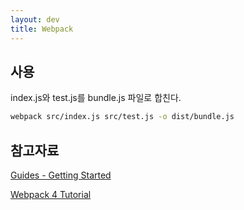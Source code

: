 ```yaml
---
layout: dev
title: Webpack
---
```

## 사용

index.js와 test.js를 bundle.js 파일로 합친다.

```bash
webpack src/index.js src/test.js -o dist/bundle.js
```

## 참고자료

[Guides - Getting Started](https://webpack.js.org/guides/getting-started/)

[Webpack 4 Tutorial](https://www.valentinog.com/blog/webpack/)